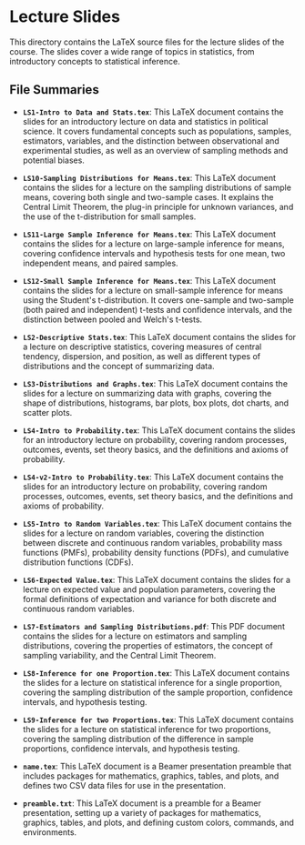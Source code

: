 # Lecture Slides

This directory contains the LaTeX source files for the lecture slides of the course.
The slides cover a wide range of topics in statistics, from introductory concepts
to statistical inference.

## File Summaries

- **`LS1-Intro to Data and Stats.tex`**: This LaTeX document contains the slides
  for an introductory lecture on data and statistics in political science. It
  covers fundamental concepts such as populations, samples, estimators,
  variables, and the distinction between observational and experimental studies,
  as well as an overview of sampling methods and potential biases.

- **`LS10-Sampling Distributions for Means.tex`**: This LaTeX document contains
  the slides for a lecture on the sampling distributions of sample means,
  covering both single and two-sample cases. It explains the Central Limit
  Theorem, the plug-in principle for unknown variances, and the use of the
  t-distribution for small samples.

- **`LS11-Large Sample Inference for Means.tex`**: This LaTeX document contains
  the slides for a lecture on large-sample inference for means, covering
  confidence intervals and hypothesis tests for one mean, two independent means,
  and paired samples.

- **`LS12-Small Sample Inference for Means.tex`**: This LaTeX document contains
  the slides for a lecture on small-sample inference for means using the
  Student's t-distribution. It covers one-sample and two-sample (both paired
  and independent) t-tests and confidence intervals, and the distinction between
  pooled and Welch's t-tests.

- **`LS2-Descriptive Stats.tex`**: This LaTeX document contains the slides for a
  lecture on descriptive statistics, covering measures of central tendency,
  dispersion, and position, as well as different types of distributions and the
  concept of summarizing data.

- **`LS3-Distributions and Graphs.tex`**: This LaTeX document contains the slides
  for a lecture on summarizing data with graphs, covering the shape of
  distributions, histograms, bar plots, box plots, dot charts, and scatter
  plots.

- **`LS4-Intro to Probability.tex`**: This LaTeX document contains the slides for
  an introductory lecture on probability, covering random processes, outcomes,
  events, set theory basics, and the definitions and axioms of probability.

- **`LS4-v2-Intro to Probability.tex`**: This LaTeX document contains the slides
  for an introductory lecture on probability, covering random processes,
  outcomes, events, set theory basics, and the definitions and axioms of
  probability.

- **`LS5-Intro to Random Variables.tex`**: This LaTeX document contains the
  slides for a lecture on random variables, covering the distinction between
  discrete and continuous random variables, probability mass functions (PMFs),
  probability density functions (PDFs), and cumulative distribution functions
  (CDFs).

- **`LS6-Expected Value.tex`**: This LaTeX document contains the slides for a
  lecture on expected value and population parameters, covering the formal
  definitions of expectation and variance for both discrete and continuous
  random variables.

- **`LS7-Estimators and Sampling Distributions.pdf`**: This PDF document contains
  the slides for a lecture on estimators and sampling distributions, covering
  the properties of estimators, the concept of sampling variability, and the
  Central Limit Theorem.

- **`LS8-Inference for one Proportion.tex`**: This LaTeX document contains the
  slides for a lecture on statistical inference for a single proportion,
  covering the sampling distribution of the sample proportion, confidence
  intervals, and hypothesis testing.

- **`LS9-Inference for two Proportions.tex`**: This LaTeX document contains the
  slides for a lecture on statistical inference for two proportions, covering
  the sampling distribution of the difference in sample proportions, confidence
  intervals, and hypothesis testing.

- **`name.tex`**: This LaTeX document is a Beamer presentation preamble that
  includes packages for mathematics, graphics, tables, and plots, and defines
  two CSV data files for use in the presentation.

- **`preamble.txt`**: This LaTeX document is a preamble for a Beamer
  presentation, setting up a variety of packages for mathematics, graphics,
  tables, and plots, and defining custom colors, commands, and environments.